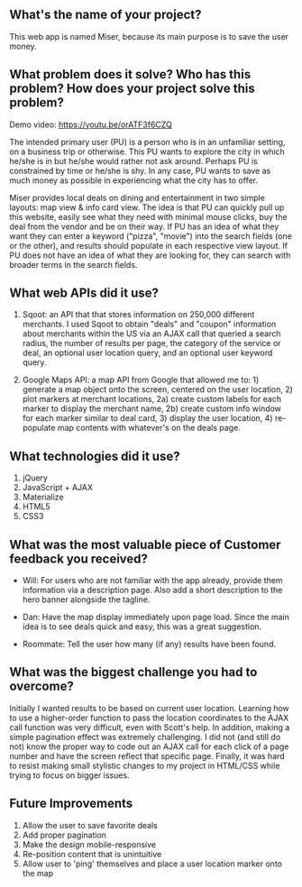 ## What's the name of your project?

This web app is named Miser, because its main purpose is to save the user money.


## What problem does it solve? Who has this problem? How does your project solve this problem?

Demo video: https://youtu.be/orATF3f6CZQ

The intended primary user (PU) is a person who is in an unfamiliar setting, on a business trip or otherwise. This PU wants to explore the city in which he/she is in but he/she would rather not ask around. Perhaps PU is constrained by time or he/she is shy. In any case, PU wants to save as much money as possible in experiencing what the city has to offer.

Miser provides local deals on dining and entertainment in two simple layouts: map view & info card view. The idea is that PU can quickly pull up this website, easily see what they need with minimal mouse clicks, buy the deal from the vendor and be on their way. If PU has an idea of what they want they can enter a keyword ("pizza", "movie") into the search fields (one or the other), and results should populate in each respective view layout. If PU does not have an idea of what they are looking for, they can search with broader terms in the search fields.


## What web APIs did it use?

1. Sqoot: an API that that stores information on 250,000 different merchants. I used Sqoot to obtain "deals" and "coupon" information about merchants within the US via an AJAX call that queried a search radius, the number of results per page, the category of the service or deal, an optional user location query, and an optional user keyword query.

2. Google Maps API: a map API from Google that allowed me to: 1) generate a map object onto the screen, centered on the user location, 2) plot markers at merchant locations, 2a) create custom labels for each marker to display the merchant name, 2b) create custom info window for each marker similar to deal card, 3) display the user location, 4) re-populate map contents with whatever's on the deals page.


## What technologies did it use?

1. jQuery
2. JavaScript + AJAX
3. Materialize
4. HTML5
5. CSS3


## What was the most valuable piece of Customer feedback you received?

* Will: For users who are not familiar with the app already, provide them information via a description page. Also add a short description to the hero banner alongside the tagline.

* Dan: Have the map display immediately upon page load. Since the main idea is to see deals quick and easy, this was a great suggestion.

* Roommate: Tell the user how many (if any) results have been found.


## What was the biggest challenge you had to overcome?

Initially I wanted results to be based on current user location. Learning how to use a higher-order function to pass the location coordinates to the AJAX call function was very difficult, even with Scott's help. In addition, making a simple pagination effect was extremely challenging. I did not (and still do not) know the proper way to code out an AJAX call for each click of a page number and have the screen reflect that specific page. Finally, it was hard to resist making small stylistic changes to my project in HTML/CSS while trying to focus on bigger issues.


## Future Improvements

1. Allow the user to save favorite deals
2. Add proper pagination
3. Make the design mobile-responsive
4. Re-position content that is unintuitive
5. Allow user to 'ping' themselves and place a user location marker onto the map
